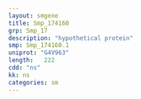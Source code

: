```yaml
---
layout: smgene
title: Smp_174160
grp: Smp_17
description: "hypothetical protein"
smp: Smp_174160.1
uniprot: "G4V963"
length:   222
cdd: "ns"
kk: ns
categories: sm
---
```

